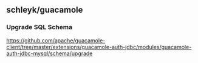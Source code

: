 ## schleyk/guacamole


### Upgrade SQL Schema

https://github.com/apache/guacamole-client/tree/master/extensions/guacamole-auth-jdbc/modules/guacamole-auth-jdbc-mysql/schema/upgrade

